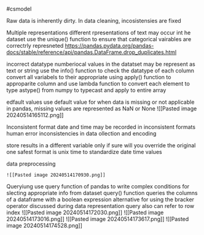 #csmodel


Raw data is inherently dirty. In data cleaning, incosistensies are fixed

Multiple representations
	different rpresentations of text may occur int he dataset
	use the unique() function to ensure that categorical vairables are correctrly represneted
	https://pandas.pydata.org/pandas-docs/stable/reference/api/pandas.DataFrame.drop_duplicates.html

incorrect datatype
	numberiocal values in the datatset may be represent as text or string
	use the info() function to check the datatype of each column 
	convert all variabels to their appropriate using apply() function to approparite column and use lambda function to convert each element to type
	astype() from numpy to typecast and apply to entire array

edfault values
	use default value for when data is missing or not applicable
	in pandas, missing values are represented as NaN or None
	![[Pasted image 20240514165112.png]]

Inconsistent format
	date and time may be recorded in inconsistent formats
		human error
		inconsistencies in data ollection and encoding

store results in a different variable
only if sure will you override the original one 
safest format is unix time to standardize date time values
	
data preprocessing
	
	![[Pasted image 20240514170930.png]]

Queryiung 
	use query function of pandas to write complex conditions for slecting appropriate info from dataset
	query() function queries the columns of a dataframe with a boolean expression
	alternative for using the bracker operator discussed during data representation
	query also can refer to row index
	![[Pasted image 20240514172030.png]]
![[Pasted image 20240514173016.png]]
![[Pasted image 20240514173617.png]]
![[Pasted image 20240514174528.png]]
